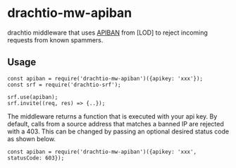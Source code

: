 # drachtio-mw-apiban

drachtio middleware that uses [APIBAN](https://apiban.org/) from [LOD] to reject incoming requests from known spammers.

## Usage

```
const apiban = require('drachtio-mw-apiban')({apikey: 'xxx'});
const srf = require('drachtio-srf');

srf.use(apiban);
srf.invite((req, res) => {..});
```

The middleware returns a function that is executed with your api key.  By default, calls from a source address that matches a banned IP are rejected with a 403.  This can be changed by passing an optional desired status code as shown below.
```
const apiban = require('drachtio-mw-apiban')({apikey: 'xxx', statusCode: 603});
```


